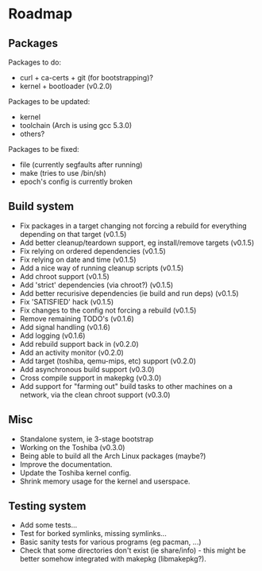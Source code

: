 # Roadmap #

## Packages ##

Packages to do:
- curl + ca-certs + git (for bootstrapping)?
- kernel + bootloader (v0.2.0)

Packages to be updated:
- kernel
- toolchain (Arch is using gcc 5.3.0)
- others?

Packages to be fixed:
- file (currently segfaults after running)
- make (tries to use /bin/sh)
- epoch's config is currently broken


## Build system ##

- Fix packages in a target changing not forcing a rebuild for everything
  depending on that target (v0.1.5)
- Add better cleanup/teardown support, eg install/remove targets (v0.1.5)
- Fix relying on ordered dependencies (v0.1.5)
- Fix relying on date and time (v0.1.5)
- Add a nice way of running cleanup scripts (v0.1.5)
- Add chroot support (v0.1.5)
- Add 'strict' dependencies (via chroot?) (v0.1.5)
- Add better recurisive dependencies (ie build and run deps) (v0.1.5)
- Fix 'SATISFIED' hack (v0.1.5)
- Fix changes to the config not forcing a rebuild (v0.1.5)
- Remove remaining TODO's (v0.1.6)
- Add signal handling (v0.1.6)
- Add logging (v0.1.6)
- Add rebuild support back in (v0.2.0)
- Add an activity monitor (v0.2.0)
- Add target (toshiba, qemu-mips, etc) support (v0.2.0)
- Add asynchronous build support (v0.3.0)
- Cross compile support in makepkg (v0.3.0)
- Add support for "farming out" build tasks to other machines on a network,
  via the clean chroot support (v0.3.0)


## Misc ##

- Standalone system, ie 3-stage bootstrap
- Working on the Toshiba (v0.3.0)
- Being able to build all the Arch Linux packages (maybe?)
- Improve the documentation.
- Update the Toshiba kernel config.
- Shrink memory usage for the kernel and userspace.

## Testing system ##

- Add some tests...
- Test for borked symlinks, missing symlinks...
- Basic sanity tests for various programs (eg pacman, ...)
- Check that some directories don't exist (ie share/info) - this might be better
  somehow integrated with makepkg (libmakepkg?).

